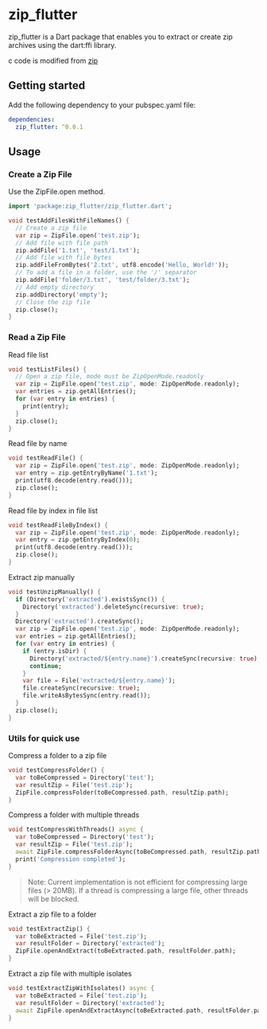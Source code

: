 # zip_flutter

zip_flutter is a Dart package that enables you to extract or create zip archives using the dart:ffi library.

c code is modified from [zip](https://github.com/kuba--/zip)

## Getting started

Add the following dependency to your pubspec.yaml file:

```yaml
dependencies:
  zip_flutter: ^0.0.1
```

## Usage

### Create a Zip File

Use the ZipFile.open method.

```dart
import 'package:zip_flutter/zip_flutter.dart';

void testAddFilesWithFileNames() {
  // Create a zip file
  var zip = ZipFile.open('test.zip');
  // Add file with file path
  zip.addFile('1.txt', 'test/1.txt');
  // Add file with file bytes
  zip.addFileFromBytes('2.txt', utf8.encode('Hello, World!'));
  // To add a file in a folder, use the '/' separator
  zip.addFile('folder/3.txt', 'test/folder/3.txt');
  // Add empty directory
  zip.addDirectory('empty');
  // Close the zip file
  zip.close();
}
```

### Read a Zip File

Read file list
```dart
void testListFiles() {
  // Open a zip file, mode must be ZipOpenMode.readonly
  var zip = ZipFile.open('test.zip', mode: ZipOpenMode.readonly);
  var entries = zip.getAllEntries();
  for (var entry in entries) {
    print(entry);
  }
  zip.close();
}
```

Read file by name
```dart
void testReadFile() {
  var zip = ZipFile.open('test.zip', mode: ZipOpenMode.readonly);
  var entry = zip.getEntryByName('1.txt');
  print(utf8.decode(entry.read()));
  zip.close();
}
```

Read file by index in file list
```dart
void testReadFileByIndex() {
  var zip = ZipFile.open('test.zip', mode: ZipOpenMode.readonly);
  var entry = zip.getEntryByIndex(0);
  print(utf8.decode(entry.read()));
  zip.close();
}
```

Extract zip manually
```dart
void testUnzipManually() {
  if (Directory('extracted').existsSync()) {
    Directory('extracted').deleteSync(recursive: true);
  }
  Directory('extracted').createSync();
  var zip = ZipFile.open('test.zip', mode: ZipOpenMode.readonly);
  var entries = zip.getAllEntries();
  for (var entry in entries) {
    if (entry.isDir) {
      Directory('extracted/${entry.name}').createSync(recursive: true);
      continue;
    }
    var file = File('extracted/${entry.name}');
    file.createSync(recursive: true);
    file.writeAsBytesSync(entry.read());
  }
  zip.close();
}
```

### Utils for quick use

Compress a folder to a zip file
```dart
void testCompressFolder() {
  var toBeCompressed = Directory('test');
  var resultZip = File('test.zip');
  ZipFile.compressFolder(toBeCompressed.path, resultZip.path);
}
```

Compress a folder with multiple threads
```dart
void testCompressWithThreads() async {
  var toBeCompressed = Directory('test');
  var resultZip = File('test.zip');
  await ZipFile.compressFolderAsync(toBeCompressed.path, resultZip.path, 4); // 4 threads
  print('Compression completed');
}
```
> Note: 
> Current implementation is not efficient for compressing large files (> 20MB).
> If a thread is compressing a large file, other threads will be blocked.

Extract a zip file to a folder
```dart
void testExtractZip() {
  var toBeExtracted = File('test.zip');
  var resultFolder = Directory('extracted');
  ZipFile.openAndExtract(toBeExtracted.path, resultFolder.path);
}
```

Extract a zip file with multiple isolates
```dart
void testExtractZipWithIsolates() async {
  var toBeExtracted = File('test.zip');
  var resultFolder = Directory('extracted');
  await ZipFile.openAndExtractAsync(toBeExtracted.path, resultFolder.path, 4); // 4 isolates
}
```
